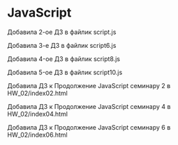 # JavaScript

Добавила 2-ое ДЗ в файлик script.js

Добавила 3-е ДЗ в файлик script6.js

Добавила 4-oе ДЗ в файлик script8.js

Добавила 5-oе ДЗ в файлик script10.js

Добавила ДЗ к Продолжение JavaScript семинару 2 в HW_02/index02.html

Добавила ДЗ к Продолжение JavaScript семинару 4 в HW_02/index04.html

Добавила ДЗ к Продолжение JavaScript семинару 6 в HW_02/index06.html
